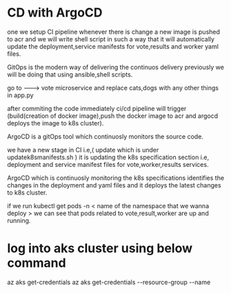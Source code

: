 # CD with ArgoCD

one we setup CI pipeline whenever there is change a  new image is pushed to acr and we will write shell script in such a way that
it will automatically update the deployment,service manifests for vote,results and worker yaml files.

GitOps is the modern way of delivering the continuos delivery previously we will be doing that using ansible,shell scripts.

go to ---> vote microservice and replace cats,dogs with any other things in app.py 

after commiting the code immediately ci/cd pipeline will trigger (build(creation of docker image),push the docker image to acr and argocd deploys the image to k8s cluster).


ArgoCD is a gitOps tool which continuosly monitors the source code.

we have a new stage in CI i.e,( update which is under updatek8smanifests.sh  ) it is updating the k8s specification section i.e, deployment and service manifest files for vote,worker,results services.

ArgoCD which is continuosly monitoring the k8s specifications identifies the changes in the deployment and yaml files and it deploys the latest changes to k8s cluster.

if we run kubectl get pods -n < name of the namespace that we wanna deploy > we can see that pods related to vote,result,worker are up and running.


# log into aks cluster using below command
az aks get-credentials az aks get-credentials --resource-group <name of rg where we created k8s cluster> --name <name of the cluster we created in azure>


